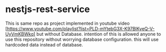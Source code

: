 # nestjs-rest-service
This is same repo as project implemented in youtube video [https://www.youtube.com/playlist?list=PLD-mYtebG3X-K97BlKyeQ-V-UyVmKBWkq] but without Database. intention of this is allowed anyone to use this repository without worrying database configuration. this will use hardcoded data instead of database.
